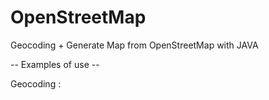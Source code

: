 # OpenStreetMap
Geocoding + Generate Map from OpenStreetMap with JAVA

-- Examples of use --

Geocoding : 
